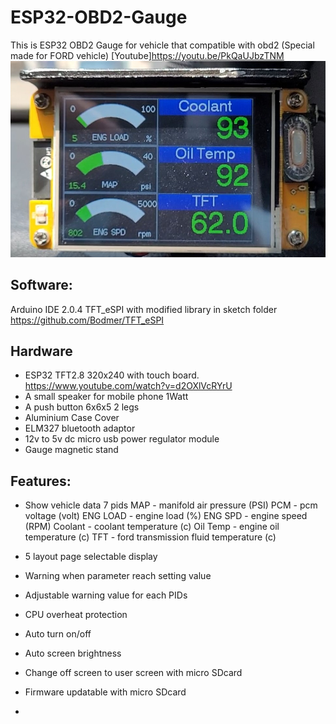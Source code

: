 # ESP32-OBD2-Gauge
This is ESP32 OBD2 Gauge for vehicle that compatible with obd2
(Special made for FORD vehicle)
[Youtube]https://youtu.be/PkQaUJbzTNM
![My Image](/pictures/layout1.jpeg)

## Software:
Arduino IDE 2.0.4
TFT_eSPI with modified library in sketch folder 
https://github.com/Bodmer/TFT_eSPI

## Hardware
- ESP32 TFT2.8 320x240 with touch board. https://www.youtube.com/watch?v=d2OXlVcRYrU
- A small speaker for mobile phone 1Watt
- A push button 6x6x5 2 legs
- Aluminium Case Cover
- ELM327 bluetooth adaptor
- 12v to 5v dc micro usb power regulator module
- Gauge magnetic stand

## Features:
- Show vehicle data 7 pids
MAP - manifold air pressure (PSI)
PCM - pcm voltage (volt)
ENG LOAD - engine load (%)
ENG SPD - engine speed (RPM)
Coolant - coolant temperature (c)
Oil Temp - engine oil temperature (c)
TFT - ford transmission fluid temperature (c)

- 5 layout page selectable display
- Warning when parameter reach setting value
- Adjustable warning value for each PIDs
- CPU overheat protection
- Auto turn on/off
- Auto screen brightness
- Change off screen to user screen with micro SDcard
- Firmware updatable with micro SDcard
-

